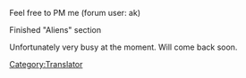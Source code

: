 Feel free to PM me (forum user: ak)

Finished "Aliens" section

Unfortunately very busy at the moment. Will come back soon.

[Category:Translator](Category:Translator "wikilink")